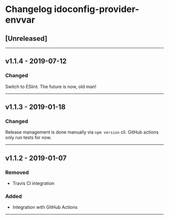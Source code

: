 # Changelog idoconfig-provider-envvar

<!---
BEGIN: TEMPLATE FOR NEW RELEASES, @see https://keepachangelog.com/en/1.0.0/ for more information

## [X.Y.Z] - {RELEASE NAME} - YYYY-MM-DD

### Added
### Changed
### Deprecated
### Removed
### Fixed
### Security

END: TEMPLATE

While working on one or more features keep a summary of the changes (hint: commit messages) in
the [Unreleased] section. When a new release is done you only have to come up with a new version.

Don't forget the date.

--->

## [Unreleased]



---

## v1.1.4 - 2019-07-12

### Changed

Switch to ESlint. The future is now, old man!

---


## v1.1.3 - 2019-01-18

### Changed

Release management is done manually via `npm version` cli. GitHub actions only run tests for now.

---

## v1.1.2 - 2019-01-07

### Removed

* Travis CI integration

### Added

* Integration with GitHub Actions

---
